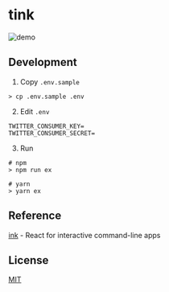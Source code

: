 # tink

![demo](https://user-images.githubusercontent.com/49052459/218447037-e032109f-ed2b-44c6-8574-47c3c10d4ae8.gif)

## Development

1. Copy `.env.sample`

```shell
> cp .env.sample .env
```

2. Edit `.env`

```shell
TWITTER_CONSUMER_KEY=
TWITTER_CONSUMER_SECRET=
```

3. Run

```shell
# npm
> npm run ex

# yarn
> yarn ex
```

## Reference

[ink](https://github.com/vadimdemedes/ink) - React for interactive command-line apps

## License

[MIT](./LICENSE)
